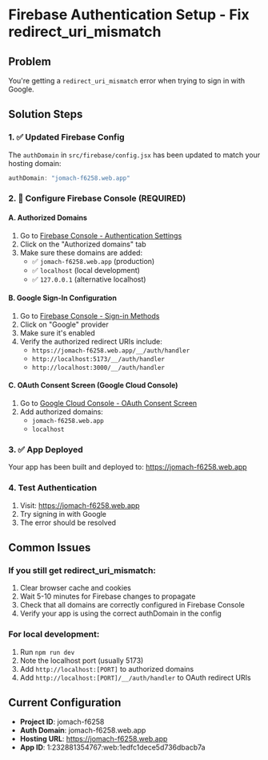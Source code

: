# Firebase Authentication Setup - Fix redirect_uri_mismatch

## Problem
You're getting a `redirect_uri_mismatch` error when trying to sign in with Google.

## Solution Steps

### 1. ✅ Updated Firebase Config
The `authDomain` in `src/firebase/config.jsx` has been updated to match your hosting domain:
```javascript
authDomain: "jomach-f6258.web.app"
```

### 2. 🔧 Configure Firebase Console (REQUIRED)

#### A. Authorized Domains
1. Go to [Firebase Console - Authentication Settings](https://console.firebase.google.com/project/jomach-f6258/authentication/settings)
2. Click on the "Authorized domains" tab
3. Make sure these domains are added:
   - ✅ `jomach-f6258.web.app` (production)
   - ✅ `localhost` (local development)
   - ✅ `127.0.0.1` (alternative localhost)

#### B. Google Sign-In Configuration
1. Go to [Firebase Console - Sign-in Methods](https://console.firebase.google.com/project/jomach-f6258/authentication/providers)
2. Click on "Google" provider
3. Make sure it's enabled
4. Verify the authorized redirect URIs include:
   - `https://jomach-f6258.web.app/__/auth/handler`
   - `http://localhost:5173/__/auth/handler`
   - `http://localhost:3000/__/auth/handler`

#### C. OAuth Consent Screen (Google Cloud Console)
1. Go to [Google Cloud Console - OAuth Consent Screen](https://console.cloud.google.com/apis/credentials/consent?project=jomach-f6258)
2. Add authorized domains:
   - `jomach-f6258.web.app`
   - `localhost`

### 3. ✅ App Deployed
Your app has been built and deployed to: https://jomach-f6258.web.app

### 4. Test Authentication
1. Visit: https://jomach-f6258.web.app
2. Try signing in with Google
3. The error should be resolved

## Common Issues

### If you still get redirect_uri_mismatch:
1. Clear browser cache and cookies
2. Wait 5-10 minutes for Firebase changes to propagate
3. Check that all domains are correctly configured in Firebase Console
4. Verify your app is using the correct authDomain in the config

### For local development:
1. Run `npm run dev` 
2. Note the localhost port (usually 5173)
3. Add `http://localhost:[PORT]` to authorized domains
4. Add `http://localhost:[PORT]/__/auth/handler` to OAuth redirect URIs

## Current Configuration
- **Project ID**: jomach-f6258
- **Auth Domain**: jomach-f6258.web.app
- **Hosting URL**: https://jomach-f6258.web.app
- **App ID**: 1:232881354767:web:1edfc1dece5d736dbacb7a
